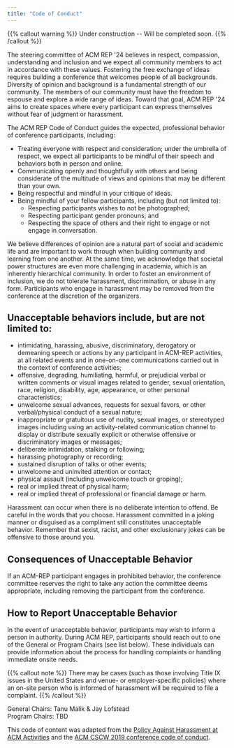 ```yaml
---
title: "Code of Conduct"
---
```

{{% callout warning %}}
Under construction -- Will be completed soon.
{{% /callout %}}

The steering committee of ACM REP '24 believes in respect, compassion, understanding and inclusion and we expect all community members to act in accordance with these values. Fostering the free exchange of ideas requires building a conference that welcomes people of all backgrounds. Diversity of opinion and background is a fundamental strength of our community. The members of our community must have the freedom to espouse and explore a wide range of ideas. Toward that goal, ACM REP '24 aims to create spaces where every participant can express themselves without fear of judgment or harassment.

The ACM REP Code of Conduct guides the expected, professional behavior of conference participants, including:

- Treating everyone with respect and consideration; under the umbrella of respect, we expect all participants to be mindful of their speech and behaviors both in person and online.
- Communicating openly and thoughtfully with others and being considerate of the multitude of views and opinions that may be different than your own.
- Being respectful and mindful in your critique of ideas.
- Being mindful of your fellow participants, including (but not limited to):
    - Respecting participants wishes to not be photographed;
    - Respecting participant gender pronouns; and
    - Respecting the space of others and their right to engage or not engage in conversation.

We believe differences of opinion are a natural part of social and academic life and are important to work through when building community and learning from one another. At the same time, we acknowledge that societal power structures are even more challenging in academia, which is an inherently hierarchical community. In order to foster an environment of inclusion, we do not tolerate harassment, discrimination, or abuse in any form. Participants who engage in harassment may be removed from the conference at the discretion of the organizers.  

## Unacceptable behaviors include, but are not limited to:

- intimidating, harassing, abusive, discriminatory, derogatory or demeaning speech or actions by any participant in ACM-REP activities, at all related events and in one-on-one communications carried out in the context of conference activities;
- offensive, degrading, humiliating, harmful, or prejudicial verbal or written comments or visual images related to gender, sexual orientation, race, religion, disability, age, appearance, or other personal characteristics;
- unwelcome sexual advances, requests for sexual favors, or other verbal/physical conduct of a sexual nature;
- inappropriate or gratuitous use of nudity, sexual images, or stereotyped images including using an activity-related communication channel to display or distribute sexually explicit or otherwise offensive or discriminatory images or messages;
- deliberate intimidation, stalking or following;
- harassing photography or recording;
- sustained disruption of talks or other events;
- unwelcome and uninvited attention or contact;
- physical assault (including unwelcome touch or groping);
- real or implied threat of physical harm;
- real or implied threat of professional or financial damage or harm.

Harassment can occur when there is no deliberate intention to offend. Be careful in the words that you choose. Harassment committed in a joking manner or disguised as a compliment still constitutes unacceptable behavior. Remember that sexist, racist, and other exclusionary jokes can be offensive to those around you.

## Consequences of Unacceptable Behavior

If an ACM-REP participant engages in prohibited behavior, the conference committee reserves the right to take any action the committee deems appropriate, including removing the participant from the conference. 

## How to Report Unacceptable Behavior

In the event of unacceptable behavior, participants may wish to inform a person in authority. During ACM REP, participants should reach out to one of the General or Program Chairs (see list below).  These individuals can provide information about the process for handling complaints or handling immediate onsite needs. 

{{% callout note %}}
There may be cases (such as those involving Title IX issues in the United States and venue- or employer-specific policies) where an on-site person who is informed of harassment will be required to file a complaint.
{{% /callout %}}

General Chairs: Tanu Malik & Jay Lofstead  
Program Chairs: TBD

This code of content was adapted from the [Policy Against Harassment at ACM Activities](https://www.acm.org/about-acm/policy-against-harassment) and the [ACM CSCW 2019 conference code of conduct](https://cscw.acm.org/2019/code-of-conduct.html).